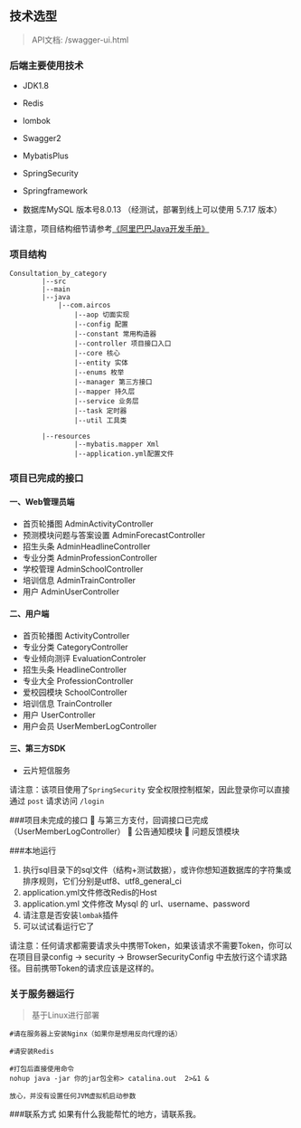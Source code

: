 ## 技术选型

> API文档: /swagger-ui.html

### 后端主要使用技术
- JDK1.8

- Redis

- lombok

- Swagger2

- MybatisPlus

- SpringSecurity

- Springframework

- 数据库MySQL 版本号8.0.13 （经测试，部署到线上可以使用 5.7.17 版本）

请注意，项目结构细节请参考[《阿里巴巴Java开发手册》](https://github.com/alibaba/p3c)
### 项目结构

```
Consultation_by_category
		|--src
		|--main
		|--java
			|--com.aircos
				|--aop 切面实现
				|--config 配置
				|--constant 常用构造器
				|--controller 项目接口入口
				|--core 核心
				|--entity 实体
				|--enums 枚举
				|--manager 第三方接口
				|--mapper 持久层
				|--service 业务层
				|--task 定时器
				|--util 工具类

		|--resources
				|--mybatis.mapper Xml
				|--application.yml配置文件
```

### 项目已完成的接口
#### 一、Web管理员端

- 首页轮播图 					AdminActivityController
- 预测模块问题与答案设置 		AdminForecastController
- 招生头条 					AdminHeadlineController
- 专业分类					AdminProfessionController
- 学校管理 					AdminSchoolController
- 培训信息 					AdminTrainController
- 用户 						AdminUserController

#### 二、用户端

- 首页轮播图					ActivityController
- 专业分类					CategoryController
- 专业倾向测评				EvaluationControler
- 招生头条					HeadlineController
- 专业大全					ProfessionController
- 爱校园模块					SchoolController
- 培训信息					TrainController
- 用户						UserController
- 用户会员					UserMemberLogController

#### 三、第三方SDK
- 云片短信服务

请注意：该项目使用了`SpringSecurity` 安全权限控制框架，因此登录你可以直接通过 `post` 请求访问 `/login`

 
###项目未完成的接口
	与第三方支付，回调接口已完成（UserMemberLogController）
	公告通知模块
	问题反馈模块

###本地运行

1. 执行sql目录下的sql文件（结构+测试数据），或许你想知道数据库的字符集或排序规则，它们分别是utf8、utf8_general_ci
2. application.yml文件修改Redis的Host
3. application.yml 文件修改 Mysql 的 url、username、password
4. 请注意是否安装`lombak`插件
5. 可以试试看运行它了

请注意：任何请求都需要请求头中携带Token，如果该请求不需要Token，你可以在项目目录config -> security -> BrowserSecurityConfig 中去放行这个请求路径。目前携带Token的请求应该是这样的。
 


### 关于服务器运行

> 基于Linux进行部署

```
#请在服务器上安装Nginx（如果你是想用反向代理的话）

#请安装Redis

#打包后直接使用命令
nohup java -jar 你的jar包全称> catalina.out  2>&1 &

放心，并没有设置任何JVM虚拟机启动参数
```

###联系方式
如果有什么我能帮忙的地方，请联系我。